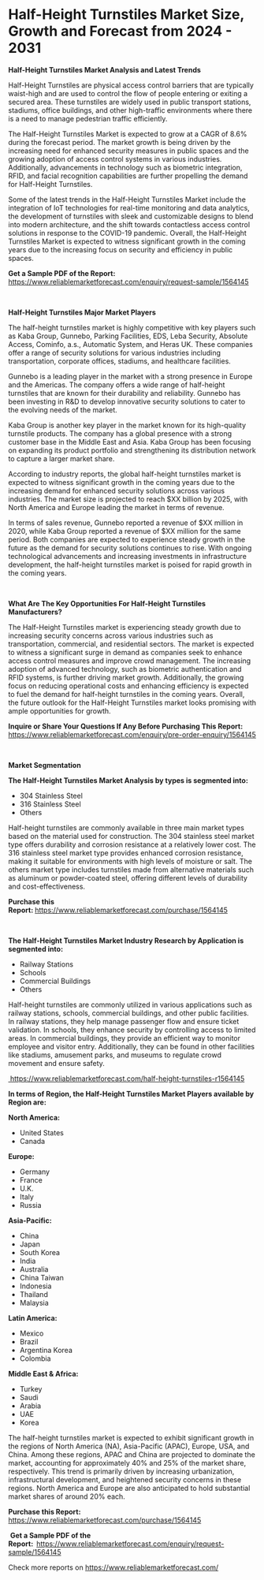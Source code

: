 <p><h1>Half-Height Turnstiles Market Size, Growth and Forecast from 2024 - 2031</h1></p><p><strong>Half-Height Turnstiles Market Analysis and Latest Trends</strong></p>
<p><p>Half-Height Turnstiles are physical access control barriers that are typically waist-high and are used to control the flow of people entering or exiting a secured area. These turnstiles are widely used in public transport stations, stadiums, office buildings, and other high-traffic environments where there is a need to manage pedestrian traffic efficiently.</p><p>The Half-Height Turnstiles Market is expected to grow at a CAGR of 8.6% during the forecast period. The market growth is being driven by the increasing need for enhanced security measures in public spaces and the growing adoption of access control systems in various industries. Additionally, advancements in technology such as biometric integration, RFID, and facial recognition capabilities are further propelling the demand for Half-Height Turnstiles.</p><p>Some of the latest trends in the Half-Height Turnstiles Market include the integration of IoT technologies for real-time monitoring and data analytics, the development of turnstiles with sleek and customizable designs to blend into modern architecture, and the shift towards contactless access control solutions in response to the COVID-19 pandemic. Overall, the Half-Height Turnstiles Market is expected to witness significant growth in the coming years due to the increasing focus on security and efficiency in public spaces.</p></p>
<p><strong>Get a Sample PDF of the Report:&nbsp;</strong> <a href="https://www.reliablemarketforecast.com/enquiry/request-sample/1564145">https://www.reliablemarketforecast.com/enquiry/request-sample/1564145</a></p>
<p>&nbsp;</p>
<p><strong>Half-Height Turnstiles Major Market Players</strong></p>
<p><p>The half-height turnstiles market is highly competitive with key players such as Kaba Group, Gunnebo, Parking Facilities, EDS, Leba Security, Absolute Access, Cominfo, a.s., Automatic System, and Heras UK. These companies offer a range of security solutions for various industries including transportation, corporate offices, stadiums, and healthcare facilities.</p><p>Gunnebo is a leading player in the market with a strong presence in Europe and the Americas. The company offers a wide range of half-height turnstiles that are known for their durability and reliability. Gunnebo has been investing in R&D to develop innovative security solutions to cater to the evolving needs of the market.</p><p>Kaba Group is another key player in the market known for its high-quality turnstile products. The company has a global presence with a strong customer base in the Middle East and Asia. Kaba Group has been focusing on expanding its product portfolio and strengthening its distribution network to capture a larger market share.</p><p>According to industry reports, the global half-height turnstiles market is expected to witness significant growth in the coming years due to the increasing demand for enhanced security solutions across various industries. The market size is projected to reach $XX billion by 2025, with North America and Europe leading the market in terms of revenue.</p><p>In terms of sales revenue, Gunnebo reported a revenue of $XX million in 2020, while Kaba Group reported a revenue of $XX million for the same period. Both companies are expected to experience steady growth in the future as the demand for security solutions continues to rise. With ongoing technological advancements and increasing investments in infrastructure development, the half-height turnstiles market is poised for rapid growth in the coming years.</p></p>
<p>&nbsp;</p>
<p><strong>What Are The Key Opportunities For Half-Height Turnstiles Manufacturers?</strong></p>
<p><p>The Half-Height Turnstiles market is experiencing steady growth due to increasing security concerns across various industries such as transportation, commercial, and residential sectors. The market is expected to witness a significant surge in demand as companies seek to enhance access control measures and improve crowd management. The increasing adoption of advanced technology, such as biometric authentication and RFID systems, is further driving market growth. Additionally, the growing focus on reducing operational costs and enhancing efficiency is expected to fuel the demand for half-height turnstiles in the coming years. Overall, the future outlook for the Half-Height Turnstiles market looks promising with ample opportunities for growth.</p></p>
<p><strong>Inquire or Share Your Questions If Any Before Purchasing This Report:</strong> <a href="https://www.reliablemarketforecast.com/enquiry/pre-order-enquiry/1564145">https://www.reliablemarketforecast.com/enquiry/pre-order-enquiry/1564145</a></p>
<p>&nbsp;</p>
<p><strong>Market Segmentation</strong></p>
<p><strong>The Half-Height Turnstiles Market Analysis by types is segmented into:</strong></p>
<p><ul><li>304 Stainless Steel</li><li>316 Stainless Steel</li><li>Others</li></ul></p>
<p><p>Half-height turnstiles are commonly available in three main market types based on the material used for construction. The 304 stainless steel market type offers durability and corrosion resistance at a relatively lower cost. The 316 stainless steel market type provides enhanced corrosion resistance, making it suitable for environments with high levels of moisture or salt. The others market type includes turnstiles made from alternative materials such as aluminum or powder-coated steel, offering different levels of durability and cost-effectiveness.</p></p>
<p><strong>Purchase this Report:&nbsp;</strong><a href="https://www.reliablemarketforecast.com/purchase/1564145">https://www.reliablemarketforecast.com/purchase/1564145</a></p>
<p>&nbsp;</p>
<p><strong>The Half-Height Turnstiles Market Industry Research by Application is segmented into:</strong></p>
<p><ul><li>Railway Stations</li><li>Schools</li><li>Commercial Buildings</li><li>Others</li></ul></p>
<p><p>Half-height turnstiles are commonly utilized in various applications such as railway stations, schools, commercial buildings, and other public facilities. In railway stations, they help manage passenger flow and ensure ticket validation. In schools, they enhance security by controlling access to limited areas. In commercial buildings, they provide an efficient way to monitor employee and visitor entry. Additionally, they can be found in other facilities like stadiums, amusement parks, and museums to regulate crowd movement and ensure safety.</p></p>
<p><a href="https://www.reliablemarketforecast.com/half-height-turnstiles-r1564145">&nbsp;https://www.reliablemarketforecast.com/half-height-turnstiles-r1564145</a></p>
<p><strong>In terms of Region, the Half-Height Turnstiles Market Players available by Region are:</strong></p>
<p>
    <p> <strong> North America: </strong>
        <ul>
            <li>United States</li>
            <li>Canada</li>
        </ul>
        </p> 
    <p> <strong> Europe: </strong>
        <ul>
            <li>Germany</li>
            <li>France</li>
            <li>U.K.</li>
            <li>Italy</li>
            <li>Russia</li>
        </ul>
        </p> 
    <p> <strong> Asia-Pacific: </strong>
        <ul>
            <li>China</li>
            <li>Japan</li>
            <li>South Korea</li>
            <li>India</li>
            <li>Australia</li>
            <li>China Taiwan</li>
            <li>Indonesia</li>
            <li>Thailand</li>
            <li>Malaysia</li>
        </ul>
        </p> 
    <p> <strong> Latin America: </strong>
        <ul>
            <li>Mexico</li>
            <li>Brazil</li>
            <li>Argentina Korea</li>
            <li>Colombia</li>
        </ul>
        </p> 
    <p> <strong> Middle East & Africa: </strong>
        <ul>
            <li>Turkey</li>
            <li>Saudi</li>
            <li>Arabia</li>
            <li>UAE</li>
            <li>Korea</li>
        </ul>
    </p>
    </p>
<p><p>The half-height turnstiles market is expected to exhibit significant growth in the regions of North America (NA), Asia-Pacific (APAC), Europe, USA, and China. Among these regions, APAC and China are projected to dominate the market, accounting for approximately 40% and 25% of the market share, respectively. This trend is primarily driven by increasing urbanization, infrastructural development, and heightened security concerns in these regions. North America and Europe are also anticipated to hold substantial market shares of around 20% each.</p></p>
<p><strong>Purchase this Report: </strong><a href="https://www.reliablemarketforecast.com/purchase/1564145">https://www.reliablemarketforecast.com/purchase/1564145</a></p>
<p>&nbsp;<strong>Get a Sample PDF of the Report:&nbsp;&nbsp;</strong><a href="https://www.reliablemarketforecast.com/enquiry/request-sample/1564145">https://www.reliablemarketforecast.com/enquiry/request-sample/1564145</a></p>
<p><strong></strong></p>
<p>Check more reports on <a href="https://www.reliablemarketforecast.com/">https://www.reliablemarketforecast.com/</a></p>